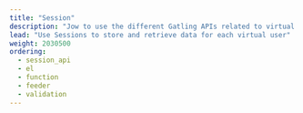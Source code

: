 ```yaml
---
title: "Session"
description: "Jow to use the different Gatling APIs related to virtual users state management."
lead: "Use Sessions to store and retrieve data for each virtual user"
weight: 2030500
ordering:
  - session_api
  - el
  - function
  - feeder
  - validation
---
```

